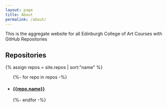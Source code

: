```yaml
---
layout: page
title: About
permalink: /about/
---
```


This is the aggregate website for all Edinburgh College of Art Courses with GitHub Repositories

## Repositories

{% assign repos = site.repos | sort:"name" %}

<ul>
{%- for repo in repos -%}

<li>
  <h4>
  <a href="{{site.base_repo_url}}{{repo.repo}}">
  {{repo.name}}
  </a>
  </h4>
</li>
{%- endfor -%}
</ul>
